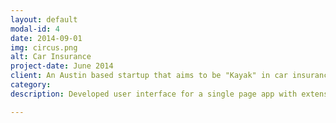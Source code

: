 ```yaml
---
layout: default
modal-id: 4
date: 2014-09-01
img: circus.png
alt: Car Insurance
project-date: June 2014
client: An Austin based startup that aims to be "Kayak" in car insurance industry. The application reports real-time quotes from a variety of brands which a user can browse anonymously.
category: 
description: Developed user interface for a single page app with extensive use of CSS3 animations and fallbacks for IE8 and IE9.

---
```


